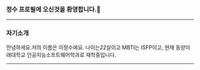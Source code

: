 ### 정수 프로필에 오신것을 환영합니다.👋
<hr>

### 자기소개
안녕하세요.저의 이름은 이정수에요. 나이는22살이고 MBTI는 ISFP이고,
현재 동양미래대학교 인공지능소프트웨어학과로 재학중입니다.

<hr>

###
